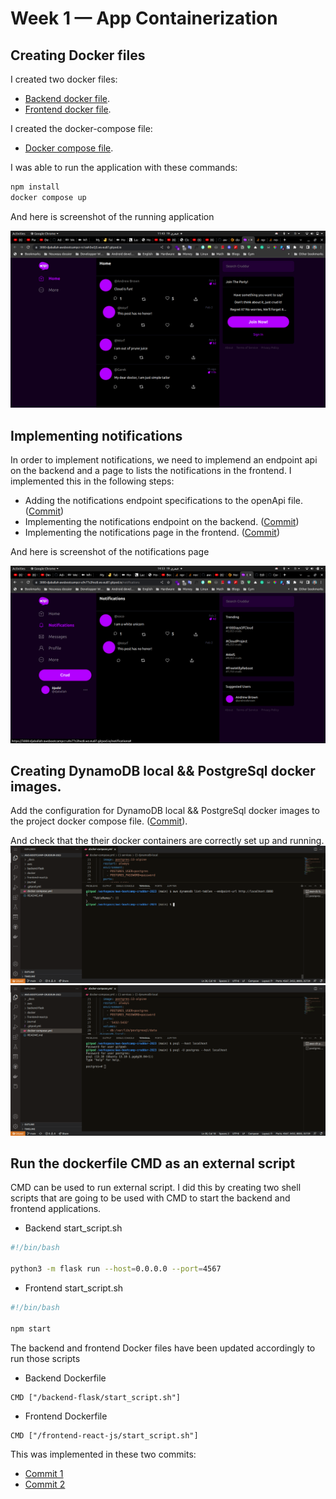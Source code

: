 # Week 1 — App Containerization

## Creating Docker files

I created two docker files:
 - [Backend docker file](https://github.com/djaballah/aws-bootcamp-cruddur-2023/blob/main/backend-flask/Dockerfile).
 - [Frontend docker file](https://github.com/djaballah/aws-bootcamp-cruddur-2023/blob/main/frontend-react-js/Dockerfile).

I created the docker-compose file:
 - [Docker compose file](https://github.com/djaballah/aws-bootcamp-cruddur-2023/blob/main/docker-compose.yml).

I was able to run the application with these commands:
```bash
npm install
docker compose up
```

And here is screenshot of the running application

![Cruddur - screenshot](week1_assets/Crudder%20running%20screenshot.png)

## Implementing notifications

In order to implement notifications, we need to implemend an endpoint api on the backend and a page to lists
the notifications in the frontend. I implemented this in the following steps:
- Adding the notifications endpoint specifications to the openApi file. ([Commit](https://github.com/djaballah/aws-bootcamp-cruddur-2023/commit/be13c0ddded3b14cfac82519ac86dcd088254d51))
- Implementing the notifications endpoint on the backend. ([Commit](https://github.com/djaballah/aws-bootcamp-cruddur-2023/commit/3f19ffc3bc24e66d072fa4f5c4e07660317b428b))
- Implementing the notifications page in the frontend. ([Commit](https://github.com/djaballah/aws-bootcamp-cruddur-2023/commit/b5c435a1bbbc84552711ac2fb566af9d5f2809e6))

And here is screenshot of the notifications page

![Notification page](week1_assets/Notifications%20page.png)

## Creating DynamoDB local && PostgreSql docker images.

Add the configuration for DynamoDB local && PostgreSql docker images to the project docker compose file. ([Commit](https://github.com/djaballah/aws-bootcamp-cruddur-2023/commit/575ec0838b68ddb89d8ae61e4c0b2134f4c8d370)).

And check that the their docker containers are correctly set up and running.
![Dynamodb local docker screenshot](week1_assets/Dynamodb%20local%20docker%20screenshot.png)
![Postgres docker screenshot.png](week1_assets/Postgres%20docker%20screenshot.png)

## Run the dockerfile CMD as an external script

CMD can be used to run external script. I did this by creating two shell scripts that are going to be used with CMD to start the backend and frontend applications.

- Backend start_script.sh

```bash
#!/bin/bash

python3 -m flask run --host=0.0.0.0 --port=4567
```

- Frontend start_script.sh

```bash
#!/bin/bash

npm start
```

The backend and frontend Docker files have been updated accordingly to run those scripts

- Backend Dockerfile

```
CMD ["/backend-flask/start_script.sh"]
```

- Frontend Dockerfile

```
CMD ["/frontend-react-js/start_script.sh"]
```

This was implemented in these two commits:
- [Commit 1](https://github.com/djaballah/aws-bootcamp-cruddur-2023/commit/dba887f007f4cecb25db2161ea3debe4effa588b)
- [Commit 2](https://github.com/djaballah/aws-bootcamp-cruddur-2023/commit/1635319c6041334dc38d9454a90d891817812bea)
